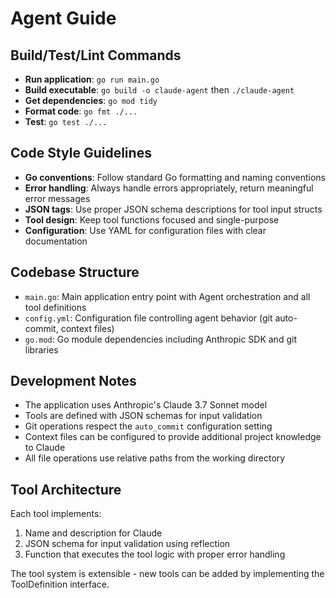 # Agent Guide

## Build/Test/Lint Commands
- **Run application**: `go run main.go`
- **Build executable**: `go build -o claude-agent` then `./claude-agent`
- **Get dependencies**: `go mod tidy`
- **Format code**: `go fmt ./...`
- **Test**: `go test ./...`

## Code Style Guidelines
- **Go conventions**: Follow standard Go formatting and naming conventions
- **Error handling**: Always handle errors appropriately, return meaningful error messages
- **JSON tags**: Use proper JSON schema descriptions for tool input structs
- **Tool design**: Keep tool functions focused and single-purpose
- **Configuration**: Use YAML for configuration files with clear documentation

## Codebase Structure
- `main.go`: Main application entry point with Agent orchestration and all tool definitions
- `config.yml`: Configuration file controlling agent behavior (git auto-commit, context files)
- `go.mod`: Go module dependencies including Anthropic SDK and git libraries

## Development Notes
- The application uses Anthropic's Claude 3.7 Sonnet model
- Tools are defined with JSON schemas for input validation
- Git operations respect the `auto_commit` configuration setting
- Context files can be configured to provide additional project knowledge to Claude
- All file operations use relative paths from the working directory

## Tool Architecture
Each tool implements:
1. Name and description for Claude
2. JSON schema for input validation using reflection
3. Function that executes the tool logic with proper error handling

The tool system is extensible - new tools can be added by implementing the ToolDefinition interface.